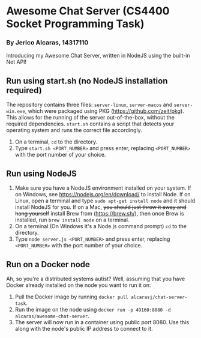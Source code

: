 # Awesome Chat Server (CS4400 Socket Programming Task)
### By Jerico Alcaras, 14317110
Introducing my Awesome Chat Server, written in NodeJS using the built-in Net API!
## Run using start.sh (no NodeJS installation required)
The repository contains three files: `server-linux`, `server-macos` and `server-win.exe`, which were packaged using PKG (https://github.com/zeit/pkg). This allows for the running of the server out-of-the-box, without the required dependencies. `start.sh` contains a script that detects your operating system and runs the correct file accordingly. 
1. On a terminal, `cd` to the directory.
2. Type `start.sh <PORT_NUMBER>` and press enter, replacing `<PORT_NUMBER>` with the port number of your choice.
## Run using NodeJS
1. Make sure you have a NodeJS environment installed on your system. If on Windows, see https://nodejs.org/en/download/ to install Node. If on Linux, open a terminal and type `sudo apt-get install node` and it should install NodeJS for you. If on a Mac, ~~you should just throw it away and hang yourself~~ install Brew from (https://brew.sh/), then once Brew is installed, run `brew install node` on a terminal.
2. On a terminal (On Windows it's a Node.js command prompt) `cd` to the directory.
3. Type `node server.js <PORT_NUMBER>` and press enter, replacing `<PORT_NUMBER>` with the port number of your choice.
## Run on a Docker node
Ah, so you're a distributed systems autist? Well, assuming that you have Docker already installed on the node you want to run it on:
1. Pull the Docker image by running `docker pull alcarasj/chat-server-task`.
2. Run the image on the node using `docker run -p 49160:8080 -d alcaras/awesome-chat-server`.
3. The server will now run in a container using public port 8080. Use this along with the node's public IP address to connect to it.
